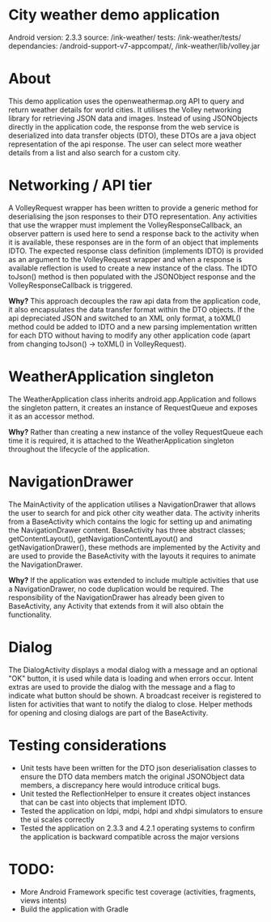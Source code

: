 City weather demo application
==================================================
Android version: 2.3.3
source: /ink-weather/
tests: /ink-weather/tests/
dependancies: /android-support-v7-appcompat/, /ink-weather/lib/volley.jar

# About
This demo application uses the openweathermap.org API to query and return weather details for world cities. It utilises the Volley networking
library for retrieving JSON data and images. Instead of using JSONObjects directly in the application code, the response from the web service
is deserialized into data transfer objects (DTO), these DTOs are a java object representation of the api response. The user can select more 
weather details from a list and also search for a custom city.

# Networking / API tier
A VolleyRequest wrapper has been written to provide a generic method for deserialising the json responses to their DTO representation. 
Any activities that use the wrapper must implement the VolleyResponseCallback, an observer pattern is used here to send a response 
back to the activity when it is available, these responses are in the form of an object that implements IDTO. The expected response class 
definition (implements IDTO) is provided as an argument to the VolleyRequest wrapper and when a response is available reflection is used to 
create a new instance of the class. The IDTO toJson() method is then populated with the JSONObject response and the VolleyResponseCallback is 
triggered.

**Why?**
This approach decouples the raw api data from the application code, it also encapsulates the data transfer format within the DTO objects. If the api
depreciated JSON and switched to an XML only format, a toXML() method could be added to IDTO and a new parsing implementation written for each DTO 
without having to modify any other application code (apart from changing toJson() -> toXML() in VolleyRequest).

# WeatherApplication singleton
The WeatherApplication class inherits android.app.Application and follows the singleton pattern, it creates an instance of RequestQueue and exposes 
it as an accessor method.

**Why?**
Rather than creating a new instance of the volley RequestQueue each time it is required, it is attached to the WeatherApplication singleton 
throughout the lifecycle of the application. 

# NavigationDrawer
The MainActivity of the application utilises a NavigationDrawer that allows the user to search for and pick other city weather data. The activity 
inherits from a BaseActivity which contains the logic for setting up and animating the NavigationDrawer content. BaseActivity has three abstract 
classes; getContentLayout(), getNavigationContentLayout() and getNavigationDrawer(), these methods are implemented by the Activity and are used to 
provide the BaseActivity with the layouts it requires to animate the NavigationDrawer.

**Why?**
If the application was extended to include multiple activities that use a NavigationDrawer, no code duplication would be required. The responsibility 
of the NavigationDrawer has already been given to BaseActivity, any Activity that extends from it will also obtain the functionality. 

# Dialog
The DialogActivity displays a modal dialog with a message and an optional "OK" button, it is used while data is loading and when errors occur. Intent 
extras are used to provide the dialog with the message and a flag to indicate what button should be shown. A broadcast receiver is registered to listen
for activities that want to notify the dialog to close. Helper methods for opening and closing dialogs are part of the BaseActivity.

# Testing considerations
- Unit tests have been written for the DTO json deserialisation classes to ensure the DTO data members match the original JSONObject data members, a 
discrepancy here would introduce critical bugs. 
- Unit tested the ReflectionHelper to ensure it creates object instances that can be cast into objects that implement IDTO.
- Tested the application on ldpi, mdpi, hdpi and xhdpi simulators to ensure the ui scales correctly
- Tested the application on 2.3.3 and 4.2.1 operating systems to confirm the application is backward compatible across the major versions

# TODO:
- More Android Framework specific test coverage (activities, fragments, views intents)
- Build the application with Gradle 